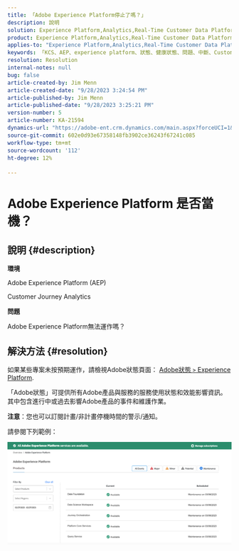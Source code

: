 ```yaml
---
title: 「Adobe Experience Platform停止了嗎？」
description: 說明
solution: Experience Platform,Analytics,Real-Time Customer Data Platform
product: Experience Platform,Analytics,Real-Time Customer Data Platform
applies-to: "Experience Platform,Analytics,Real-Time Customer Data Platform"
keywords: 「KCS、AEP、experience platform、狀態、健康狀態、問題、中斷、Customer Journey Analytics」
resolution: Resolution
internal-notes: null
bug: false
article-created-by: Jim Menn
article-created-date: "9/28/2023 3:24:54 PM"
article-published-by: Jim Menn
article-published-date: "9/28/2023 3:25:21 PM"
version-number: 5
article-number: KA-21594
dynamics-url: "https://adobe-ent.crm.dynamics.com/main.aspx?forceUCI=1&pagetype=entityrecord&etn=knowledgearticle&id=d3ade826-135e-ee11-be6f-6045bd006268"
source-git-commit: 602e0d93e67358148fb3902ce36243f67241c085
workflow-type: tm+mt
source-wordcount: '112'
ht-degree: 12%

---
```


# Adobe Experience Platform 是否當機？

## 說明 {#description}


<b>環境</b>

Adobe Experience Platform (AEP)

Customer Journey Analytics

<b>問題</b>

Adobe Experience Platform無法運作嗎？


## 解決方法 {#resolution}


如果某些專案未按預期運作，請檢視Adobe狀態頁面： [Adobe狀態 `>`  Experience Platform](https://status.adobe.com/cloud/experience_platform#/).

「Adobe狀態」可提供所有Adobe產品與服務的服務使用狀態和效能影響資訊。 其中包含進行中或過去影響Adobe產品的事件和維護作業。

<b>注意</b>：您也可以訂閱計畫/非計畫停機時間的警示/通知。

請參閱下列範例：

![](assets/dc4ebf6a-94b6-ed11-83fe-6045bd006a22.png)
